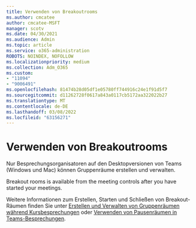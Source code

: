 ```yaml
---
title: Verwenden von Breakoutrooms
ms.author: cmcatee
author: cmcatee-MSFT
manager: scotv
ms.date: 04/30/2021
ms.audience: Admin
ms.topic: article
ms.service: o365-administration
ROBOTS: NOINDEX, NOFOLLOW
ms.localizationpriority: medium
ms.collection: Adm_O365
ms.custom:
- "11094"
- "9006491"
ms.openlocfilehash: 81474b28d05df1e05780ff744916c24e1f91d5f7
ms.sourcegitcommit: d11262728f0617a843a0117cb5172aa322022b27
ms.translationtype: MT
ms.contentlocale: de-DE
ms.lasthandoff: 03/08/2022
ms.locfileid: "63156271"
---
```

# <a name="use-breakout-rooms"></a>Verwenden von Breakoutrooms

Nur Besprechungsorganisatoren auf den Desktopversionen von Teams (Windows und Mac) können Gruppenräume erstellen und verwalten. 

Breakout rooms is available from the meeting controls after you have started your meetings.

Weitere Informationen zum Erstellen, Starten und Schließen von Breakout-Räumen finden Sie unter [Erstellen und Verwalten von Gruppenräumen während Kursbesprechungen]() oder [Verwenden von Pausenräumen in Teams-Besprechungen](https://support.microsoft.com/office/use-breakout-rooms-in-teams-meetings-7de1f48a-da07-466c-a5ab-4ebace28e461).